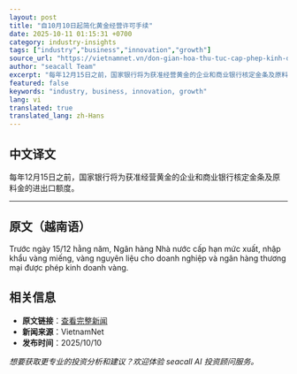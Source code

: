 ```yaml
---
layout: post
title: "自10月10日起简化黄金经营许可手续"
date: 2025-10-11 01:15:31 +0700
category: industry-insights
tags: ["industry","business","innovation","growth"]
source_url: "https://vietnamnet.vn/don-gian-hoa-thu-tuc-cap-phep-kinh-doanh-vang-tu-10-10-2451329.html"
author: "seacall Team"
excerpt: "每年12月15日之前，国家银行将为获准经营黄金的企业和商业银行核定金条及原料金的进出口额度。..."
featured: false
keywords: "industry, business, innovation, growth"
lang: vi
translated: true
translated_lang: zh-Hans
---
```


## 中文译文

每年12月15日之前，国家银行将为获准经营黄金的企业和商业银行核定金条及原料金的进出口额度。

---

## 原文（越南语）

Trước ngày 15/12 hằng năm, Ngân hàng Nhà nước cấp hạn mức xuất, nhập khẩu vàng miếng, vàng nguyên liệu cho doanh nghiệp và ngân hàng thương mại được phép kinh doanh vàng.

## 相关信息

- **原文链接**：[查看完整新闻](https://vietnamnet.vn/don-gian-hoa-thu-tuc-cap-phep-kinh-doanh-vang-tu-10-10-2451329.html)
- **新闻来源**：VietnamNet
- **发布时间**：2025/10/10

*想要获取更专业的投资分析和建议？欢迎体验 seacall AI 投资顾问服务。*